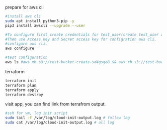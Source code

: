prepare for aws cli
```bash
#install aws cli 
sudo apt install python3-pip -y
pip3 install awscli --upgrade --user

#To configure first create credentials for test_user(create test_user also) from IAM.
#Then use Access key and Secret access key for configration aws cli.
#configure aws cli.
aws configure

#test configuration
aws ls #aws mb s3://test-bucket-create-sd4gsge8 && aws rb s3://test-bucket-create-sd4gsge8


```

terraform 

```bash
terraform init
terraform plan
terraform apply
terraform destroy

```

visit app, you can find link from terrafrom output.


```bash
#ssh for vm, log init script
sudo tail -f /var/log/cloud-init-output.log # follow log
sudo cat /var/log/cloud-init-output.log # all log
```

